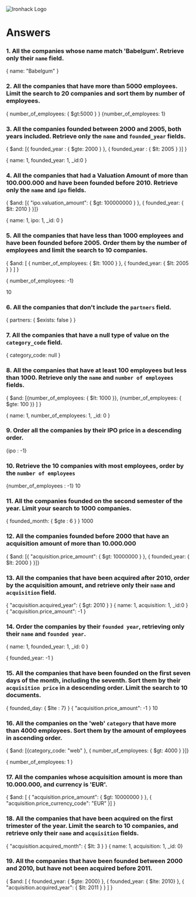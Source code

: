 ![Ironhack Logo](https://i.imgur.com/1QgrNNw.png)

# Answers

### 1. All the companies whose name match 'Babelgum'. Retrieve only their `name` field.

{ name: "Babelgum" }

### 2. All the companies that have more than 5000 employees. Limit the search to 20 companies and sort them by **number of employees**.

{ number_of_employees: { $gt:5000 } }
{number_of_employees: 1}

### 3. All the companies founded between 2000 and 2005, both years included. Retrieve only the `name` and `founded_year` fields.

{ $and: [{ founded_year : { $gte: 2000 } }, { founded_year : { $lt: 2005 } }] }

{ name: 1, founded_year: 1, _id:0 }

### 4. All the companies that had a Valuation Amount of more than 100.000.000 and have been founded before 2010. Retrieve only the `name` and `ipo` fields.

{ $and: [{ "ipo.valuation_amount": { $gt: 100000000 } }, { founded_year: { $lt: 2010 } }]}

{ name: 1, ipo: 1, _id: 0 }

### 5. All the companies that have less than 1000 employees and have been founded before 2005. Order them by the number of employees and limit the search to 10 companies.

{ $and: [ { number_of_employees: { $lt: 1000 } }, { founded_year: { $lt: 2005 } } ]  }

{ number_of_employees: -1}

10

### 6. All the companies that don't include the `partners` field.

{ partners: { $exists: false } }

### 7. All the companies that have a null type of value on the `category_code` field.

{ category_code: null }

### 8. All the companies that have at least 100 employees but less than 1000. Retrieve only the `name` and `number of employees` fields.

{ $and: [{number_of_employees: { $lt: 1000 }}, {number_of_employees: { $gte: 100 }} ] }

{ name: 1, number_of_employees: 1, _id: 0 }

### 9. Order all the companies by their IPO price in a descending order.

{ipo : -1}

### 10. Retrieve the 10 companies with most employees, order by the `number of employees`

{number_of_employees : -1}
10

### 11. All the companies founded on the second semester of the year. Limit your search to 1000 companies.

{ founded_month: { $gte : 6 } }
1000

### 12. All the companies founded before 2000 that have an acquisition amount of more than 10.000.000

{ $and: [{ "acquisition.price_amount": { $gt: 10000000 } }, { founded_year: { $lt: 2000 } }]}

### 13. All the companies that have been acquired after 2010, order by the acquisition amount, and retrieve only their `name` and `acquisition` field.

{ "acquisition.acquired_year": { $gt: 2010 } }
{ name: 1, acquisition: 1, _id:0 }
{ "acquisition.price_amount": -1 }

### 14. Order the companies by their `founded year`, retrieving only their `name` and `founded year`.

{ name: 1, founded_year: 1, _id: 0 }

{ founded_year: -1 }

### 15. All the companies that have been founded on the first seven days of the month, including the seventh. Sort them by their `acquisition price` in a descending order. Limit the search to 10 documents.

{ founded_day: { $lte : 7} }
{ "acquisition.price_amount": -1 }
10

### 16. All the companies on the 'web' `category` that have more than 4000 employees. Sort them by the amount of employees in ascending order.

{ $and: [{category_code: "web" }, { number_of_employees: { $gt: 4000 } }]}

{ number_of_employees: 1 }

### 17. All the companies whose acquisition amount is more than 10.000.000, and currency is 'EUR'.

{ $and: [ { "acquisition.price_amount": { $gt: 10000000 } }, { "acquisition.price_currency_code": "EUR" }] }

### 18. All the companies that have been acquired on the first trimester of the year. Limit the search to 10 companies, and retrieve only their `name` and `acquisition` fields.

{ "acquisition.acquired_month": { $lt: 3 } }
{ name: 1, acquisition: 1, _id: 0}

### 19. All the companies that have been founded between 2000 and 2010, but have not been acquired before 2011.

{ $and: [ { founded_year: { $gte: 2000} }, { founded_year: { $lte: 2010} }, { "acquisition.acquired_year": { $lt: 2011 } } ] }